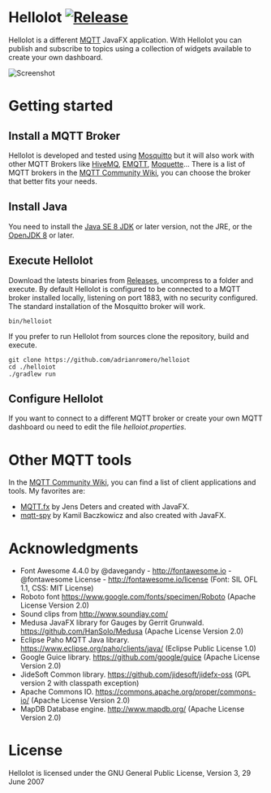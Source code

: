 HelloIot [![Release](https://jitpack.io/v/adrianromero/helloiot.svg)](https://jitpack.io/#adrianromero/helloiot)
========

HelloIot is a different [MQTT](https://en.wikipedia.org/wiki/MQTT) JavaFX application. 
With HelloIot you can publish and subscribe to topics using a collection of widgets available to create your own dashboard. 

![Screenshot](http://i.imgur.com/Uv3mF63.gif)

Getting started
===============

Install a MQTT Broker
----------------------

HelloIot is developed and tested using [Mosquitto](http://mosquitto.org/) but it will also work 
with other MQTT Brokers like [HiveMQ](http://www.hivemq.com/), [EMQTT](http://emqtt.io/), 
[Moquette](https://github.com/andsel/moquette)...
There is a list of MQTT brokers in the [MQTT Community Wiki](https://github.com/mqtt/mqtt.github.io/wiki/servers), you can choose the broker that better fits your needs.

Install Java
------------

You need to install the [Java SE 8 JDK](http://www.oracle.com/technetwork/es/java/javase/downloads/index.html) or later version, not the JRE, 
or the [OpenJDK 8](http://openjdk.java.net/install/) or later.

Execute HelloIot
----------------

Download the latests binaries from [Releases](releases), uncompress to a folder and execute. By default HelloIot is configured to be connected to a MQTT broker installed locally, listening on port 1883, with no security configured. 
The standard installation of the Mosquitto broker will work.

```
bin/helloiot
```

If you prefer to run HelloIot from sources clone the repository, build and execute.
 
```
git clone https://github.com/adrianromero/helloiot
cd ./helloiot
./gradlew run
```

Configure HelloIot
------------------

If you want to connect to a different MQTT broker or create your own MQTT dashboard ou need to edit the file *helloiot.properties*.

Other MQTT tools
================

In the [MQTT Community Wiki](https://github.com/mqtt/mqtt.github.io/wiki/tools), you can find a list of client applications and tools. 
My favorites are:

* [MQTT.fx](http://mqttfx.jfx4ee.org/) by Jens Deters and created with JavaFX.
* [mqtt-spy](http://kamilfb.github.io/mqtt-spy/) by Kamil Baczkowicz and also created with JavaFX.

Acknowledgments
===============

* Font Awesome 4.4.0 by @davegandy - http://fontawesome.io - @fontawesome License - http://fontawesome.io/license (Font: SIL OFL 1.1, CSS: MIT License)
* Roboto font https://www.google.com/fonts/specimen/Roboto (Apache License Version 2.0)
* Sound clips from http://www.soundjay.com/
* Medusa JavaFX library for Gauges by Gerrit Grunwald. https://github.com/HanSolo/Medusa (Apache License Version 2.0)
* Eclipse Paho MQTT Java library. https://www.eclipse.org/paho/clients/java/ (Eclipse Public License 1.0)
* Google Guice library. https://github.com/google/guice (Apache License Version 2.0)
* JideSoft Common library. https://github.com/jidesoft/jidefx-oss  (GPL version 2 with classpath exception)
* Apache Commons IO. https://commons.apache.org/proper/commons-io/ (Apache License Version 2.0)
* MapDB Database engine. http://www.mapdb.org/ (Apache License Version 2.0)

License
=======

HelloIot is licensed under the GNU General Public License, Version 3, 29 June 2007
